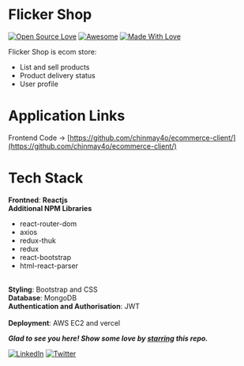 
# Flicker Shop
[![Open Source Love](https://badges.frapsoft.com/os/v2/open-source.svg?v=103)](https://github.com/chinmay4o)
[![Awesome](https://cdn.rawgit.com/sindresorhus/awesome/d7305f38d29fed78fa85652e3a63e154dd8e8829/media/badge.svg)](https://github.com/chinmay4o) [![Made With Love](https://img.shields.io/badge/Made%20With-Love-orange.svg)](https://github.com/chinmay4o)

Flicker Shop is ecom store:
- List and sell products
- Product delivery status
- User profile

# Application Links

Frontend Code -> [https://github.com/chinmay4o/ecommerce-client/](https://github.com/chinmay4o/ecommerce-client/)
<br>

# Tech Stack

<b>Frontned</b>: <b>Reactjs</b>
<br>
<b>Additional NPM Libraries</b>
  - react-router-dom
  - axios
  - redux-thuk
  - redux
  - react-bootstrap
  - html-react-parser
<br>
<b>Styling</b>: Bootstrap and CSS
<br>
<b>Database</b>: MongoDB
<br>
<b>Authentication and Authorisation</b>: JWT
<br>
<br>
<b>Deployment</b>: AWS EC2 and vercel

***Glad to see you here! Show some love by [starring](https://github.com/chinmay4o/ecommerce-client) this repo.***

[![LinkedIn](https://img.shields.io/static/v1.svg?label=connect&message=@chinmay4o&color=grey&logo=linkedin&style=flat&logoColor=white&colorA=blue)](https://www.linkedin.com/in/chinmay4o/) [![Twitter](https://img.shields.io/static/v1.svg?label=connect&message=@chinmay4o&color=grey&logo=twitter&style=flat&logoColor=white&colorA=blue)](https://twitter.com/chinmay4o)
